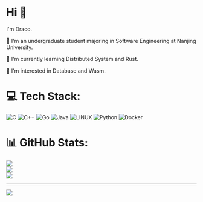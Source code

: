 # Hi 👋
I'm Draco.

📔 I'm an undergraduate student majoring in Software Engineering at Nanjing University.

🌱 I'm currently learning Distributed System and Rust.

🔭 I'm interested in Database and Wasm.

# 💻 Tech Stack:

![C](https://img.shields.io/badge/c-%2300599C.svg?style=for-the-badge&logo=c&logoColor=white) ![C++](https://img.shields.io/badge/c++-%2300599C.svg?style=for-the-badge&logo=c%2B%2B&logoColor=white) ![Go](https://img.shields.io/badge/go-%2300ADD8.svg?style=for-the-badge&logo=go&logoColor=white) ![Java](https://img.shields.io/badge/java-%23ED8B00.svg?style=for-the-badge&logo=java&logoColor=white) ![LINUX](https://img.shields.io/badge/Linux-FCC624?style=for-the-badge&logo=linux&logoColor=black) ![Python](https://img.shields.io/badge/python-3670A0?style=for-the-badge&logo=python&logoColor=ffdd54) ![Docker](https://img.shields.io/badge/docker-%230db7ed.svg?style=for-the-badge&logo=docker&logoColor=white)
# 📊 GitHub Stats:
![](https://github-readme-stats.vercel.app/api?username=dracoooooo&theme=default&hide_border=false&include_all_commits=true&count_private=true)<br/>
![](https://github-readme-streak-stats.herokuapp.com/?user=dracoooooo&theme=default&hide_border=false)<br/>
![](https://github-readme-stats.vercel.app/api/top-langs/?username=dracoooooo&theme=default&hide_border=false&include_all_commits=true&count_private=true&layout=compact)

---
[![](https://visitcount.itsvg.in/api?id=dracoooooo&icon=0&color=0)](https://visitcount.itsvg.in)

<!-- Proudly created with GPRM ( https://gprm.itsvg.in ) -->
